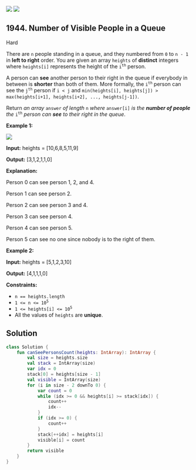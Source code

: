 [![](https://img.shields.io/github/stars/javadev/LeetCode-in-Kotlin?label=Stars&style=flat-square)](https://github.com/javadev/LeetCode-in-Kotlin)
[![](https://img.shields.io/github/forks/javadev/LeetCode-in-Kotlin?label=Fork%20me%20on%20GitHub%20&style=flat-square)](https://github.com/javadev/LeetCode-in-Kotlin/fork)

## 1944\. Number of Visible People in a Queue

Hard

There are `n` people standing in a queue, and they numbered from `0` to `n - 1` in **left to right** order. You are given an array `heights` of **distinct** integers where `heights[i]` represents the height of the <code>i<sup>th</sup></code> person.

A person can **see** another person to their right in the queue if everybody in between is **shorter** than both of them. More formally, the <code>i<sup>th</sup></code> person can see the <code>j<sup>th</sup></code> person if `i < j` and `min(heights[i], heights[j]) > max(heights[i+1], heights[i+2], ..., heights[j-1])`.

Return _an array_ `answer` _of length_ `n` _where_ `answer[i]` _is the **number of people** the_ <code>i<sup>th</sup></code> _person can **see** to their right in the queue_.

**Example 1:**

![](https://assets.leetcode.com/uploads/2021/05/29/queue-plane.jpg)

**Input:** heights = [10,6,8,5,11,9]

**Output:** [3,1,2,1,1,0]

**Explanation:** 

Person 0 can see person 1, 2, and 4. 

Person 1 can see person 2. 

Person 2 can see person 3 and 4. 

Person 3 can see person 4. 

Person 4 can see person 5. 

Person 5 can see no one since nobody is to the right of them.

**Example 2:**

**Input:** heights = [5,1,2,3,10]

**Output:** [4,1,1,1,0]

**Constraints:**

*   `n == heights.length`
*   <code>1 <= n <= 10<sup>5</sup></code>
*   <code>1 <= heights[i] <= 10<sup>5</sup></code>
*   All the values of `heights` are **unique**.

## Solution

```kotlin
class Solution {
    fun canSeePersonsCount(heights: IntArray): IntArray {
        val size = heights.size
        val stack = IntArray(size)
        var idx = 0
        stack[0] = heights[size - 1]
        val visible = IntArray(size)
        for (i in size - 2 downTo 0) {
            var count = 0
            while (idx >= 0 && heights[i] >= stack[idx]) {
                count++
                idx--
            }
            if (idx >= 0) {
                count++
            }
            stack[++idx] = heights[i]
            visible[i] = count
        }
        return visible
    }
}
```